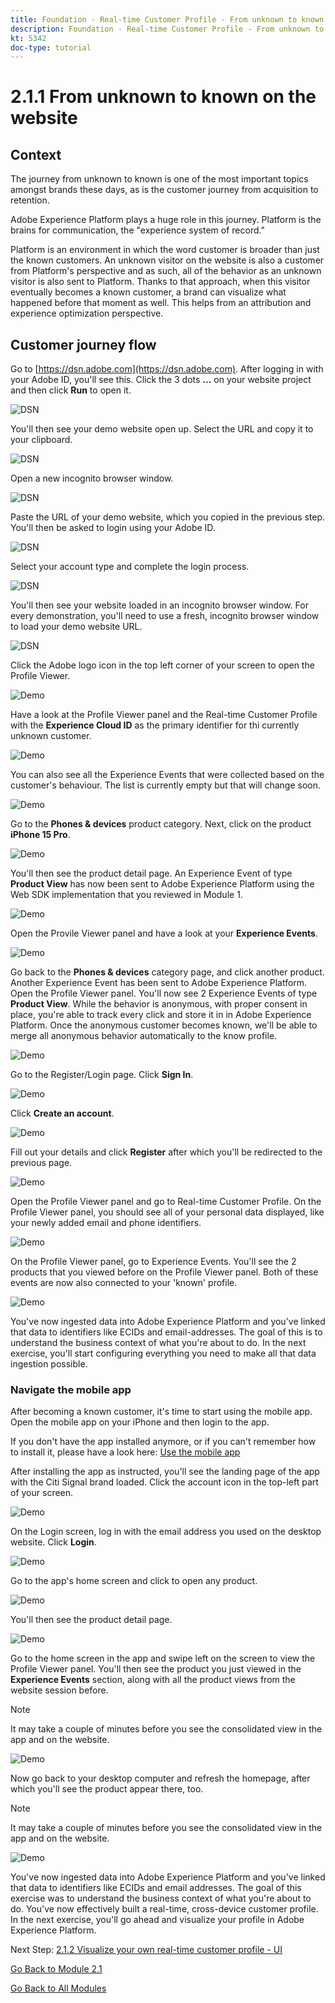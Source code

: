 ```yaml
---
title: Foundation - Real-time Customer Profile - From unknown to known on the website
description: Foundation - Real-time Customer Profile - From unknown to known on the website
kt: 5342
doc-type: tutorial
---
```

# 2.1.1 From unknown to known on the website

## Context

The journey from unknown to known is one of the most important topics amongst brands these days, as is the customer journey from acquisition to retention. 

Adobe Experience Platform plays a huge role in this journey. Platform is the brains for communication, the "experience system of record."

Platform is an environment in which the word customer is broader than just the known customers. An unknown visitor on the website is also a customer from Platform's perspective and as such, all of the behavior as an unknown visitor is also sent to Platform. Thanks to that approach, when this visitor eventually becomes a known customer, a brand can visualize what happened before that moment as well. This helps from an attribution and experience optimization perspective.

## Customer journey flow

Go to [https://dsn.adobe.com](https://dsn.adobe.com). After logging in with your Adobe ID, you'll see this. Click the 3 dots **...** on your website project and then click **Run** to open it.

![DSN](./../../datacollection/module1.1/images/web8.png)

You'll then see your demo website open up. Select the URL and copy it to your clipboard.

![DSN](../../gettingstarted/gettingstarted/images/web3.png)

Open a new incognito browser window.

![DSN](../../gettingstarted/gettingstarted/images/web4.png)

Paste the URL of your demo website, which you copied in the previous step. You'll then be asked to login using your Adobe ID.

![DSN](../../gettingstarted/gettingstarted/images/web5.png)

Select your account type and complete the login process.

![DSN](../../gettingstarted/gettingstarted/images/web6.png)

You'll then see your website loaded in an incognito browser window. For every demonstration, you'll need to use a fresh, incognito browser window to load your demo website URL.

![DSN](../../gettingstarted/gettingstarted/images/web7.png)

Click the Adobe logo icon in the top left corner of your screen to open the Profile Viewer.
  
![Demo](../../datacollection/module1.2/images/pv1.png)

Have a look at the Profile Viewer panel and the Real-time Customer Profile with the **Experience Cloud ID** as the primary identifier for thi currently unknown customer.
      
![Demo](../../datacollection/module1.2/images/pv2.png)

You can also see all the Experience Events that were collected based on the customer's behaviour. The list is currently empty but that will change soon.

![Demo](../../datacollection/module1.2/images/pv3.png)

Go to the **Phones & devices** product category. Next, click on the product **iPhone 15 Pro**.

![Demo](../../datacollection/module1.2/images/pv4.png)

You'll then see the product detail page. An Experience Event of type **Product View** has now been sent to Adobe Experience Platform using the Web SDK implementation that you reviewed in Module 1. 
  
![Demo](../../datacollection/module1.2/images/pv5.png)
  
Open the Provile Viewer panel and have a look at your **Experience Events**.
  
![Demo](../../datacollection/module1.2/images/pv6.png)
  
Go back to the **Phones & devices** category page, and click another product. Another Experience Event has been sent to Adobe Experience Platform. Open the Profile Viewer panel. You'll now see 2 Experience Events of type **Product View**. While the behavior is anonymous, with proper consent in place, you're able to track every click and store it in in Adobe Experience Platform. Once the anonymous customer becomes known, we'll be able to merge all anonymous behavior automatically to the know profile.
  
![Demo](../../datacollection/module1.2/images/pv7.png)
  
Go to the Register/Login page. Click **Sign In**.
  
![Demo](../../datacollection/module1.2/images/pv8.png)

Click **Create an account**.
  
![Demo](../../datacollection/module1.2/images/pv9.png)
  
Fill out your details and click **Register** after which you'll be redirected to the previous page. 

![Demo](../../datacollection/module1.2/images/pv10.png)

Open the Profile Viewer panel and go to Real-time Customer Profile. On the Profile Viewer panel, you should see all of your personal data displayed, like your newly added email and phone identifiers.
  
![Demo](../../datacollection/module1.2/images/pv11.png)

On the Profile Viewer panel, go to Experience Events. You'll see the 2 products that you viewed before on the Profile Viewer panel. Both of these events are now also connected to your 'known' profile.

![Demo](../../datacollection/module1.2/images/pv12.png)
  
You've now ingested data into Adobe Experience Platform and you've linked that data to identifiers like ECIDs and email-addresses. The goal of this is to understand the business context of what you're about to do. In the next exercise, you'll start configuring everything you need to make all that data ingestion possible.

### Navigate the mobile app

After becoming a known customer, it's time to start using the mobile app. Open the mobile app on your iPhone and then login to the app.

If you don't have the app installed anymore, or if you can't remember how to install it, please have a look here: [Use the mobile app](../../gettingstarted/gettingstarted/ex5.md)

After installing the app as instructed, you'll see the landing page of the app with the Citi Signal brand loaded. Click the account icon in the top-left part of your screen.
  
![Demo](./images/app_hp1.png)

On the Login screen, log in with the email address you used on the desktop website. Click **Login**.
  
![Demo](./images/app_acc.png)

Go to the app's home screen and click to open any product.
  
![Demo](./images/app_hp.png)

You'll then see the product detail page.
  
![Demo](./images/app_galaxy.png)

Go to the home screen in the app and swipe left on the screen to view the Profile Viewer panel. You'll then see the product you just viewed in the **Experience Events** section, along with all the product views from the website session before.

>[!NOTE]
>
>It may take a couple of minutes before you see the consolidated view in the app and on the website.
 
![Demo](./images/app_after_galaxy.png)

Now go back to your desktop computer and refresh the homepage, after which you'll see the product appear there, too.

>[!NOTE]
>
>It may take a couple of minutes before you see the consolidated view in the app and on the website.

![Demo](./images/web_x_aftermobile.png)

You've now ingested data into Adobe Experience Platform and you've linked that data to identifiers like ECIDs and email addresses. The goal of this exercise was to understand the business context of what you're about to do. You've now effectively built a real-time, cross-device customer profile. In the next exercise, you'll go ahead and visualize your profile in Adobe Experience Platform.

Next Step: [2.1.2 Visualize your own real-time customer profile - UI](./ex2.md)

[Go Back to Module 2.1](./real-time-customer-profile.md)

[Go Back to All Modules](../../../overview.md)
